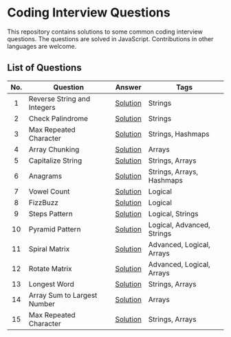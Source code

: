 # Coding Interview Questions

This repository contains solutions to some common coding interview questions. The questions are solved in JavaScript. Contributions in other languages are welcome.

## List of Questions

| No. | Question                    | Answer                                                    | Tags                       |
| :-: | --------------------------- | --------------------------------------------------------- | -------------------------- |
|  1  | Reverse String and Integers | [Solution](./problems/01-reverse-strings-and-integers.js) | Strings                    |
|  2  | Check Palindrome            | [Solution](./problems/02-palindrome.js)                   | Strings                    |
|  3  | Max Repeated Character      | [Solution](./problems/03-max-repeated-character.js)       | Strings, Hashmaps          |
|  4  | Array Chunking              | [Solution](./problems/04-array-chunking.js)               | Arrays                     |
|  5  | Capitalize String           | [Solution](./problems/05-capiatalize-string.js)           | Strings, Arrays            |
|  6  | Anagrams                    | [Solution](./problems/06-anagrams.js)                     | Strings, Arrays, Hashmaps  |
|  7  | Vowel Count                 | [Solution](./problems/07-vowel-count.js)                  | Logical                    |
|  8  | FizzBuzz                    | [Solution](./problems/08-fizzbuzz.js)                     | Logical                    |
|  9  | Steps Pattern               | [Solution](./problems/09-steps-pattern.js)                | Logical, Strings           |
| 10  | Pyramid Pattern             | [Solution](./problems/10-pyramid-pattern.js)              | Logical, Advanced, Strings |
| 11  | Spiral Matrix               | [Solution](./problems/11-spiral-matrix.js)                | Advanced, Logical, Arrays  |
| 12  | Rotate Matrix               | [Solution](./problems/12-rotate-matrix.js)                | Advanced, Logical, Arrays  |
| 13  | Longest Word                | [Solution](./problems/13-longes-word.js)                  | Strings, Arrays            |
| 14  | Array Sum to Largest Number | [Solution](./problems/14-array-sum-to-largest-element.js) | Arrays                     |
| 15  | Max Repeated Character      | [Solution](./problems/15-max-repeated-characters.js)      | Strings, Arrays            |
